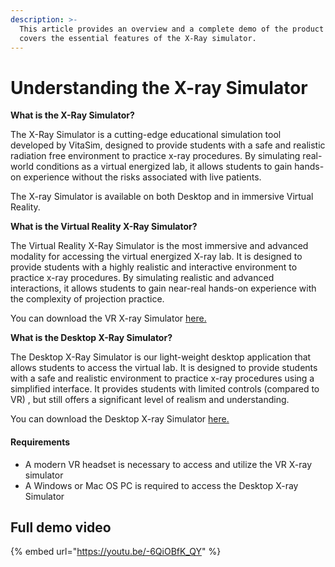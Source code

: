 ```yaml
---
description: >-
  This article provides an overview and a complete demo of the product and
  covers the essential features of the X-Ray simulator.
---
```


# Understanding the X-ray Simulator

**What is the X-Ray Simulator?**

The X-Ray Simulator is a cutting-edge educational simulation tool developed by VitaSim, designed to provide students with a safe and realistic radiation free environment to practice x-ray procedures. By simulating real-world conditions as a virtual energized lab, it allows students to gain hands-on experience without the risks associated with live patients.&#x20;

The X-ray Simulator is available on both Desktop and in immersive Virtual Reality. &#x20;

**What is the Virtual Reality X-Ray Simulator?**

The Virtual Reality X-Ray Simulator is the most immersive and advanced modality for accessing the virtual energized X-ray lab. It is designed to provide students with a highly realistic and interactive environment to practice x-ray procedures. By simulating realistic and advanced interactions, it allows students to gain near-real hands-on experience with the complexity of projection practice.

You can download the VR X-ray Simulator [here.](../getting-started/download.md)&#x20;

**What is the Desktop X-Ray Simulator?**

The Desktop X-Ray Simulator is our light-weight desktop application that allows students to access the virtual lab. It is designed to provide students with a safe and realistic environment to practice x-ray procedures using a simplified interface. It provides students with limited controls (compared to VR) , but still offers a significant level of realism and understanding. &#x20;

You can download the Desktop X-ray Simulator [here.](../getting-started/download.md)&#x20;

#### **Requirements**

* A modern VR headset is necessary to access and utilize the VR X-ray simulator
* A Windows or Mac OS PC is required to access the Desktop X-ray Simulator

## Full demo video

{% embed url="https://youtu.be/-6QiOBfK_QY" %}
